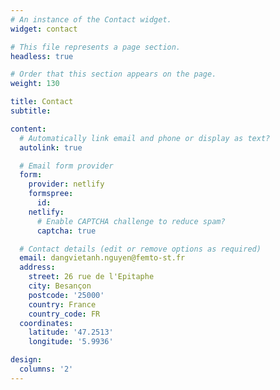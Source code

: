 ```yaml
---
# An instance of the Contact widget.
widget: contact

# This file represents a page section.
headless: true

# Order that this section appears on the page.
weight: 130

title: Contact
subtitle:

content:
  # Automatically link email and phone or display as text?
  autolink: true

  # Email form provider
  form:
    provider: netlify
    formspree:
      id:
    netlify:
      # Enable CAPTCHA challenge to reduce spam?
      captcha: true

  # Contact details (edit or remove options as required)
  email: dangvietanh.nguyen@femto-st.fr
  address:
    street: 26 rue de l'Epitaphe
    city: Besançon
    postcode: '25000'
    country: France
    country_code: FR
  coordinates:
    latitude: '47.2513'
    longitude: '5.9936'

design:
  columns: '2'
---
```

